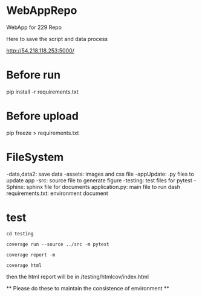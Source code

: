 # WebAppRepo
WebApp for 229 Repo

Here to save the script and data process


http://54.218.118.253:5000/

# Before run
pip install -r requirements.txt

# Before upload
pip freeze > requirements.txt

# FileSystem
-data,data2: save data
-assets: images and css file
-appUpdate: .py files to update app
-src: source file to generate figure
-testing: test files for pytest
-Sphinx: sphinx file for documents
application.py: main file to run dash
requirements.txt: environment document

# test
```
cd testing

coverage run --source ../src -m pytest   

coverage report -m 

coverage html   
```

then the html report will be in /testing/htmlcov/index.html

** Please do these to maintain the consistence of environment **
